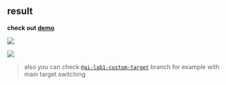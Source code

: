 ## result

**check out
[demo](https://drapegnik.github.io/bsu/artificial-intelligence/lab1/build/index.html)**

[![](http://res.cloudinary.com/dzsjwgjii/image/upload/v1511297967/ai-1-1.png)](https://drapegnik.github.io/bsu/artificial-intelligence/lab1/build/index.html)

[![](http://res.cloudinary.com/dzsjwgjii/image/upload/v1511297970/ai-1-2.png)](https://drapegnik.github.io/bsu/artificial-intelligence/lab1/build/index.html)

> also you can check
> [`@ai-lab1-custom-target`](https://github.com/Drapegnik/bsu/tree/ai-lab1-custom-target)
> branch for example with main target switching
